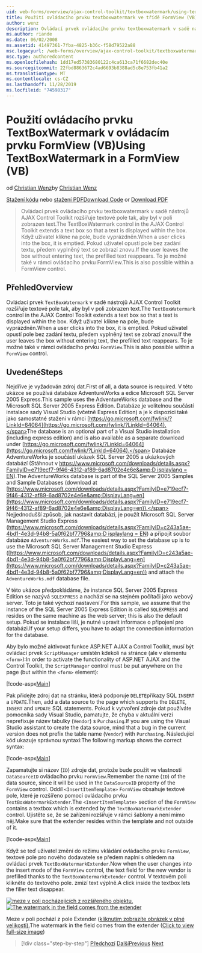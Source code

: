 ```yaml
---
uid: web-forms/overview/ajax-control-toolkit/textboxwatermark/using-textboxwatermark-in-a-formview-vb
title: Použití ovládacího prvku textboxwatermark ve třídě FormView (VB) | Microsoft Docs
author: wenz
description: Ovládací prvek ovládacího prvku textboxwatermark v sadě nástrojů AJAX Control Toolkit rozšiřuje textové pole tak, aby byl v poli zobrazen text. Když uživatel klikne do pole, i...
ms.author: riande
ms.date: 06/02/2008
ms.assetid: 41497361-7fba-4825-b36c-f58d79522a88
msc.legacyurl: /web-forms/overview/ajax-control-toolkit/textboxwatermark/using-textboxwatermark-in-a-formview-vb
msc.type: authoredcontent
ms.openlocfilehash: 1dd17ed57383680122c4ca613ca71f6682dec40e
ms.sourcegitcommit: 22fbd8863672c4ad6693b8388ad5c8e753fb41a2
ms.translationtype: MT
ms.contentlocale: cs-CZ
ms.lasthandoff: 11/28/2019
ms.locfileid: "74598317"
---
```

# <a name="using-textboxwatermark-in-a-formview-vb"></a><span data-ttu-id="e5f9e-104">Použití ovládacího prvku TextBoxWatermark v ovládacím prvku FormView (VB)</span><span class="sxs-lookup"><span data-stu-id="e5f9e-104">Using TextBoxWatermark in a FormView (VB)</span></span>

<span data-ttu-id="e5f9e-105">od [Christian Wenz](https://github.com/wenz)</span><span class="sxs-lookup"><span data-stu-id="e5f9e-105">by [Christian Wenz](https://github.com/wenz)</span></span>

<span data-ttu-id="e5f9e-106">[Stažení kódu](https://download.microsoft.com/download/9/3/f/93f8daea-bebd-4821-833b-95205389c7d0/TextBoxWatermark1.vb.zip) nebo [stažení PDF](https://download.microsoft.com/download/b/6/a/b6ae89ee-df69-4c87-9bfb-ad1eb2b23373/textboxwatermark1VB.pdf)</span><span class="sxs-lookup"><span data-stu-id="e5f9e-106">[Download Code](https://download.microsoft.com/download/9/3/f/93f8daea-bebd-4821-833b-95205389c7d0/TextBoxWatermark1.vb.zip) or [Download PDF](https://download.microsoft.com/download/b/6/a/b6ae89ee-df69-4c87-9bfb-ad1eb2b23373/textboxwatermark1VB.pdf)</span></span>

> <span data-ttu-id="e5f9e-107">Ovládací prvek ovládacího prvku textboxwatermark v sadě nástrojů AJAX Control Toolkit rozšiřuje textové pole tak, aby byl v poli zobrazen text.</span><span class="sxs-lookup"><span data-stu-id="e5f9e-107">The TextBoxWatermark control in the AJAX Control Toolkit extends a text box so that a text is displayed within the box.</span></span> <span data-ttu-id="e5f9e-108">Když uživatel klikne na pole, bude vyprázdněn.</span><span class="sxs-lookup"><span data-stu-id="e5f9e-108">When a user clicks into the box, it is emptied.</span></span> <span data-ttu-id="e5f9e-109">Pokud uživatel opustí pole bez zadání textu, předem vyplněný text se zobrazí znovu.</span><span class="sxs-lookup"><span data-stu-id="e5f9e-109">If the user leaves the box without entering text, the prefilled text reappears.</span></span> <span data-ttu-id="e5f9e-110">To je možné také v rámci ovládacího prvku FormView.</span><span class="sxs-lookup"><span data-stu-id="e5f9e-110">This is also possible within a FormView control.</span></span>

## <a name="overview"></a><span data-ttu-id="e5f9e-111">Přehled</span><span class="sxs-lookup"><span data-stu-id="e5f9e-111">Overview</span></span>

<span data-ttu-id="e5f9e-112">Ovládací prvek `TextBoxWatermark` v sadě nástrojů AJAX Control Toolkit rozšiřuje textové pole tak, aby byl v poli zobrazen text.</span><span class="sxs-lookup"><span data-stu-id="e5f9e-112">The `TextBoxWatermark` control in the AJAX Control Toolkit extends a text box so that a text is displayed within the box.</span></span> <span data-ttu-id="e5f9e-113">Když uživatel klikne na pole, bude vyprázdněn.</span><span class="sxs-lookup"><span data-stu-id="e5f9e-113">When a user clicks into the box, it is emptied.</span></span> <span data-ttu-id="e5f9e-114">Pokud uživatel opustí pole bez zadání textu, předem vyplněný text se zobrazí znovu.</span><span class="sxs-lookup"><span data-stu-id="e5f9e-114">If the user leaves the box without entering text, the prefilled text reappears.</span></span> <span data-ttu-id="e5f9e-115">To je možné také v rámci ovládacího prvku `FormView`.</span><span class="sxs-lookup"><span data-stu-id="e5f9e-115">This is also possible within a `FormView` control.</span></span>

## <a name="steps"></a><span data-ttu-id="e5f9e-116">Uvedené</span><span class="sxs-lookup"><span data-stu-id="e5f9e-116">Steps</span></span>

<span data-ttu-id="e5f9e-117">Nejdříve je vyžadován zdroj dat.</span><span class="sxs-lookup"><span data-stu-id="e5f9e-117">First of all, a data source is required.</span></span> <span data-ttu-id="e5f9e-118">V této ukázce se používá databáze AdventureWorks a edice Microsoft SQL Server 2005 Express.</span><span class="sxs-lookup"><span data-stu-id="e5f9e-118">This sample uses the AdventureWorks database and the Microsoft SQL Server 2005 Express Edition.</span></span> <span data-ttu-id="e5f9e-119">Databáze je volitelnou součástí instalace sady Visual Studio (včetně Express Edition) a je k dispozici také jako samostatné stažení v rámci [https://go.microsoft.com/fwlink/?LinkId=64064](https://go.microsoft.com/fwlink/?LinkId=64064).</span><span class="sxs-lookup"><span data-stu-id="e5f9e-119">The database is an optional part of a Visual Studio installation (including express edition) and is also available as a separate download under [https://go.microsoft.com/fwlink/?LinkId=64064](https://go.microsoft.com/fwlink/?LinkId=64064).</span></span> <span data-ttu-id="e5f9e-120">Databáze AdventureWorks je součástí ukázek SQL Server 2005 a ukázkových databází (Stáhnout v [https://www.microsoft.com/downloads/details.aspx?FamilyID=e719ecf7-9f46-4312-af89-6ad8702e4e6e&amp;D isplaylang = EN](https://www.microsoft.com/downloads/details.aspx?FamilyID=e719ecf7-9f46-4312-af89-6ad8702e4e6e&amp;DisplayLang=en)).</span><span class="sxs-lookup"><span data-stu-id="e5f9e-120">The AdventureWorks database is part of the SQL Server 2005 Samples and Sample Databases (download at [https://www.microsoft.com/downloads/details.aspx?FamilyID=e719ecf7-9f46-4312-af89-6ad8702e4e6e&amp;DisplayLang=en](https://www.microsoft.com/downloads/details.aspx?FamilyID=e719ecf7-9f46-4312-af89-6ad8702e4e6e&amp;DisplayLang=en)).</span></span> <span data-ttu-id="e5f9e-121">Nejjednodušší způsob, jak nastavit databázi, je použít Microsoft SQL Server Management Studio Express ([https://www.microsoft.com/downloads/details.aspx?FamilyID=c243a5ae-4bd1-4e3d-94b8-5a0f62bf7796&amp;D isplaylang = EN](https://www.microsoft.com/downloads/details.aspx?FamilyID=c243a5ae-4bd1-4e3d-94b8-5a0f62bf7796&amp;DisplayLang=en)) a připojit soubor databáze `AdventureWorks.mdf`.</span><span class="sxs-lookup"><span data-stu-id="e5f9e-121">The easiest way to set the database up is to use the Microsoft SQL Server Management Studio Express ([https://www.microsoft.com/downloads/details.aspx?FamilyID=c243a5ae-4bd1-4e3d-94b8-5a0f62bf7796&amp;DisplayLang=en](https://www.microsoft.com/downloads/details.aspx?FamilyID=c243a5ae-4bd1-4e3d-94b8-5a0f62bf7796&amp;DisplayLang=en)) and attach the `AdventureWorks.mdf` database file.</span></span>

<span data-ttu-id="e5f9e-122">V této ukázce předpokládáme, že instance SQL Server 2005 Express Edition se nazývá `SQLEXPRESS` a nachází se na stejném počítači jako webový server. Toto je také výchozí nastavení.</span><span class="sxs-lookup"><span data-stu-id="e5f9e-122">For this sample, we assume that the instance of the SQL Server 2005 Express Edition is called `SQLEXPRESS` and resides on the same machine as the web server; this is also the default setup.</span></span> <span data-ttu-id="e5f9e-123">Pokud se instalace liší, je nutné upravit informace o připojení pro databázi.</span><span class="sxs-lookup"><span data-stu-id="e5f9e-123">If your setup differs, you have to adapt the connection information for the database.</span></span>

<span data-ttu-id="e5f9e-124">Aby bylo možné aktivovat funkce ASP.NET AJAX a Control Toolkit, musí být ovládací prvek `ScriptManager` umístěn kdekoli na stránce (ale v elementu `<form>`):</span><span class="sxs-lookup"><span data-stu-id="e5f9e-124">In order to activate the functionality of ASP.NET AJAX and the Control Toolkit, the `ScriptManager` control must be put anywhere on the page (but within the `<form>` element):</span></span>

[!code-aspx[Main](using-textboxwatermark-in-a-formview-vb/samples/sample1.aspx)]

<span data-ttu-id="e5f9e-125">Pak přidejte zdroj dat na stránku, která podporuje `DELETE`příkazy SQL `INSERT` a `UPDATE`.</span><span class="sxs-lookup"><span data-stu-id="e5f9e-125">Then, add a data source to the page which supports the `DELETE`, `INSERT` and `UPDATE` SQL statements.</span></span> <span data-ttu-id="e5f9e-126">Pokud k vytvoření zdroje dat používáte pomocníka sady Visual Studio, pamatujte, že chyba v aktuální verzi neprefixuje název tabulky (`Vendor`) s `Purchasing`.</span><span class="sxs-lookup"><span data-stu-id="e5f9e-126">If you are using the Visual Studio assistant to create the data source, mind that a bug in the current version does not prefix the table name (`Vendor`) with `Purchasing`.</span></span> <span data-ttu-id="e5f9e-127">Následující kód ukazuje správnou syntaxi:</span><span class="sxs-lookup"><span data-stu-id="e5f9e-127">The following markup shows the correct syntax:</span></span>

[!code-aspx[Main](using-textboxwatermark-in-a-formview-vb/samples/sample2.aspx)]

<span data-ttu-id="e5f9e-128">Zapamatujte si název (`ID`) zdroje dat, protože bude použit ve vlastnosti `DataSourceID` ovládacího prvku `FormView`.</span><span class="sxs-lookup"><span data-stu-id="e5f9e-128">Remember the name (`ID`) of the data source, since it will be used in the `DataSourceID` property of the `FormView` control.</span></span> <span data-ttu-id="e5f9e-129">Oddíl `<InsertItemTemplate>` `FormView` obsahuje textové pole, které je rozšířeno pomocí ovládacího prvku `TextBoxWatermarkExtender`.</span><span class="sxs-lookup"><span data-stu-id="e5f9e-129">The `<InsertItemTemplate>` section of the `FormView` contains a textbox which is extended by the `TextBoxWatermarkExtender` control.</span></span> <span data-ttu-id="e5f9e-130">Ujistěte se, že se zařízení rozšiřuje v rámci šablony a není mimo něj.</span><span class="sxs-lookup"><span data-stu-id="e5f9e-130">Make sure that the extender resides within the template and not outside of it.</span></span>

[!code-aspx[Main](using-textboxwatermark-in-a-formview-vb/samples/sample3.aspx)]

<span data-ttu-id="e5f9e-131">Když se teď uživatel změní do režimu vkládání ovládacího prvku `FormView`, textové pole pro nového dodavatele se předem naplní s ohledem na ovládací prvek `TextBoxWatermarkExtender`.</span><span class="sxs-lookup"><span data-stu-id="e5f9e-131">Now when the user changes into the insert mode of the `FormView` control, the text field for the new vendor is prefilled thanks to the `TextBoxWatermarkExtender` control.</span></span> <span data-ttu-id="e5f9e-132">V textovém poli klikněte do textového pole. zmizí text výplně.</span><span class="sxs-lookup"><span data-stu-id="e5f9e-132">A click inside the textbox lets the filler text disappear.</span></span>

<span data-ttu-id="e5f9e-133">[![meze v poli pocházejících z rozšířeného objektu.](using-textboxwatermark-in-a-formview-vb/_static/image2.png)](using-textboxwatermark-in-a-formview-vb/_static/image1.png)</span><span class="sxs-lookup"><span data-stu-id="e5f9e-133">[![The watermark in the field comes from the extender](using-textboxwatermark-in-a-formview-vb/_static/image2.png)](using-textboxwatermark-in-a-formview-vb/_static/image1.png)</span></span>

<span data-ttu-id="e5f9e-134">Meze v poli pochází z pole Extender ([kliknutím zobrazíte obrázek v plné velikosti).](using-textboxwatermark-in-a-formview-vb/_static/image3.png)</span><span class="sxs-lookup"><span data-stu-id="e5f9e-134">The watermark in the field comes from the extender ([Click to view full-size image](using-textboxwatermark-in-a-formview-vb/_static/image3.png))</span></span>

> [!div class="step-by-step"]
> <span data-ttu-id="e5f9e-135">[Předchozí](using-textboxwatermark-with-validation-controls-cs.md)
> [Další](using-textboxwatermark-with-validation-controls-vb.md)</span><span class="sxs-lookup"><span data-stu-id="e5f9e-135">[Previous](using-textboxwatermark-with-validation-controls-cs.md)
[Next](using-textboxwatermark-with-validation-controls-vb.md)</span></span>
